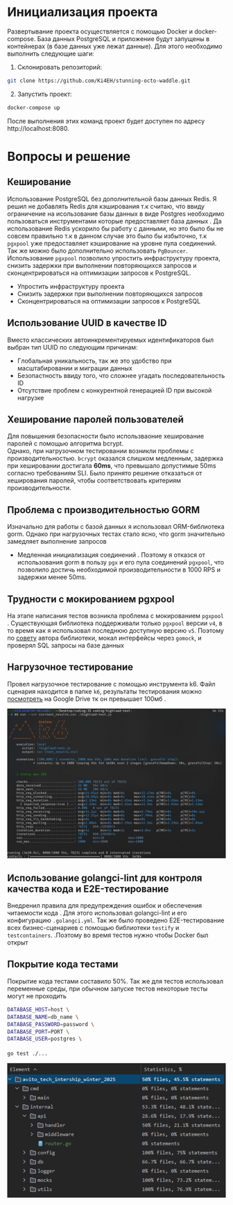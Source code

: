 # **Инициализация проекта**
Развертывание проекта осуществляется с помощью Docker и docker-compose. 
База данных PostgreSQL и приложение будут запущены в контейнерах (в базе данных уже лежат данные).
Для этого необходимо выполнить следующие шаги:

1. Склонировать репозиторий:
```bash
git clone https://github.com/Ki4EH/stunning-octo-waddle.git
```
2. Запустить проект:
```bash
docker-compose up
```
После выполнения этих команд проект будет доступен по адресу http://localhost:8080.

# **Вопросы и решение**
## Кеширование
Использование PostgreSQL без дополнительной базы данных Redis. 
Я решил не добавлять Redis для кэширования т.к считаю, что
ввиду ограничение на исользование базы данных в виде Postgres
необходимо пользоваться инструментами которые предоставляет база данных
. Да использование Redis ускорило бы работу с данными, но это было бы не совсем правильно
т.к в данном случае это было бы избыточно, т.к `pgxpool` уже предоставляет кэширование на уровне пула соединений.
Так же можно было дополнительно использовать `PgBouncer`.
Использование `pgxpool` позволило упростить инфраструктуру проекта, снизить задержки при выполнении повторяющихся запросов и сконцентрироваться на оптимизации запросов к PostgreSQL.

- Упростить инфраструктуру проекта
- Снизить задержки при выполнении повторяющихся запросов
- Сконцентрироваться на оптимизации запросов к PostgreSQL

## Использование UUID в качестве ID
Вместо классических автоинкрементируемых идентификаторов был выбран тип UUID по следующим причинам:

- Глобальная уникальность, так же это удобство при масштабировании и миграции данных
- Безопастность ввиду того, что сложнее угадать последовательность ID
- Отсутствие проблем с конкурентной генерацией ID при высокой нагрузке

## Хеширование паролей пользователей
Для повышения безопасности было использваоние хеширование паролей с помощью алгоритма bcrypt.  
Однако, при нагрузочном тестировании возникли проблемы с производительностью.
`bcrypt` оказался слишком медленным, задержка при хешировании достигала **60ms**, что превышало допустимые 50ms согласно требованиям SLI.
Было принято решение отказаться от хеширования паролей, чтобы соответствовать критериям производительности.

## Проблема с производительностью GORM
Изначально для работы с базой данных я использовал ORM-библиотека gorm. 
Однако при нагрузочных тестах стало ясно, что gorm значительно замедляет выполнение запросов

- Медленная инициализация соединений
. Поэтому я отказся от использования gorm в пользу `pgx` и его пула соединений `pgxpool`, что позволило достичь необходимой производительности в 1000 RPS и задержки менее 50ms.

## Трудности с мокированием pgxpool
На этапе написания тестов возникла проблема с мокированием `pgxpool`
. Существующая библиотека поддерживали только `pgxpool` версии `v4`, в то время как я
использовал последнюю доступную версию `v5`. Поэтому по [совету](https://github.com/jackc/pgx/issues/1225) автора библиотеки, мокал интерфейсы через `gomock`, и проверял SQL запросы на базе данных

## Нагрузочное тестирование
Провел нагрузочное тестирование с помощью инструмента k6. Файл сценария находится в папке `k6`,
результаты тестирования можно [посмотреть](https://drive.google.com/file/d/1NmSQUMD0qxzZNR_uu2PAAnp-4kbYzU8S/view?usp=sharing) на Google Drive тк он превышает 100мб .

![WindowsTerminal_kZdd6G6SJX.png](WindowsTerminal_kZdd6G6SJX.png)

## Использование golangci-lint для контроля качества кода и E2E-тестирование
Внедренил правила для предупреждения ошибок и обеспечения читаемости кода
. Для этого использовал golangci-lint и его конфигурацию `.golangci.yml`.
Так же было проведено E2E-тестирование всех бизнес-сценариев с помощью библиотеки `testify` и `testcontainers`.
.Поэтому во время тестов нужно чтобы Docker был открыт

## Покрытие кода тестами
Покрытие кода тестами составило 50%.
Так же для тестов использовал переменные среды, при обычном запуске тестов некоторые тесты могут не проходить

```bash
DATABASE_HOST=host \
DATABASE_NAME=db_name \
DATABASE_PASSWORD=password \
DATABASE_PORT=PORT \
DATABASE_USER=postgres \

go test ./...
```


![img.png](img.png) 